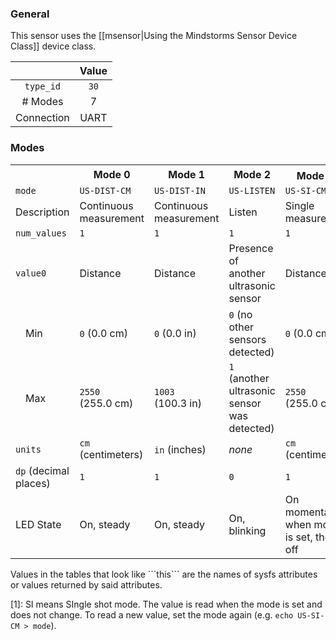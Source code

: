### General

This sensor uses the [[msensor|Using the Mindstorms Sensor Device Class]] device class.

|              | Value    |
|:------------:|:--------:|
|```type_id``` | ```30``` |
| # Modes      | 7        |
| Connection   | UART     |

### Modes

<table>
  <tr>
    <th>
    <th>Mode 0
    <th>Mode 1
    <th>Mode 2
    <th>Mode 3<sup><a href="#wiki-note1">1</a></sup>
    <th>Mode 4<sup><a href="#wiki-note1">1</a></sup>
    <th>Mode 5
    <th>Mode 6
  <tr>
    <td><code>mode</code>
    <td><code>US-DIST-CM</code>
    <td><code>US-DIST-IN</code>
    <td><code>US-LISTEN</code>
    <td><code>US-SI-CM</code>
    <td><code>US-SI-IN</code>
    <td><code>US-DC-CM</code>
    <td><code>US-DC-IN</code>
  <tr>
    <td>Description
    <td>Continuous measurement
    <td>Continuous measurement
    <td>Listen
    <td>Single measurement
    <td>Single measurement
    <td>???
    <td>???
  <tr>
    <td><code>num_values</code>
    <td><code>1</code>
    <td><code>1</code>
    <td><code>1</code>
    <td><code>1</code>
    <td><code>1</code>
    <td><code>1</code>
    <td><code>1</code>
  <tr>
    <td><code>value0</code>
    <td>Distance
    <td>Distance
    <td>Presence of another ultrasonic sensor
    <td>Distance
    <td>Distance
    <td>Distance
    <td>Distance
  <tr>
    <td>&emsp;Min
    <td><code>0</code> (0.0&nbsp;cm)
    <td><code>0</code> (0.0&nbsp;in)
    <td><code>0</code> (no other sensors detected)
    <td><code>0</code> (0.0&nbsp;cm)
    <td><code>0</code> (0.0&nbsp;in)
    <td><code>0</code> (0.0&nbsp;cm)
    <td><code>0</code> (0.0&nbsp;in)
  <tr>
    <td>&emsp;Max
    <td><code>2550</code> (255.0&nbsp;cm)
    <td><code>1003</code> (100.3&nbsp;in)
    <td><code>1</code> (another ultrasonic sensor was detected)
    <td><code>2550</code> (255.0&nbsp;cm)
    <td><code>1003</code> (100.3&nbsp;in)
    <td><code>2550</code> (255.0&nbsp;cm)
    <td><code>1003</code> (100.3&nbsp;in)
  <tr>
    <td><code>units</code>
    <td><code>cm</code> (centimeters)
    <td><code>in</code> (inches)
    <td><i>none</i>
    <td><code>cm</code> (centimeters)
    <td><code>in</code> (inches)
    <td><code>cm</code> (centimeters)
    <td><code>in</code> (inches)
  <tr>
    <td><code>dp</code> (decimal places)
    <td><code>1</code>
    <td><code>1</code>
    <td><code>0</code>
    <td><code>1</code>
    <td><code>1</code>
    <td><code>1</code>
    <td><code>1</code>
  <tr>
    <td>LED State
    <td>On, steady
    <td>On, steady
    <td>On, blinking
    <td>On momentarily when mode is set, then off
    <td>On momentarily when mode is set, then off
    <td>On, steady
    <td>On, steady
</table>
Values in the tables that look like ```this``` are the names of sysfs attributes or values returned by said attributes.

<a name="note1" />[1]: SI means SIngle shot mode. The value is read when the mode is set and does not change. To read a new value, set the mode again (e.g. ```echo US-SI-CM > mode```).
